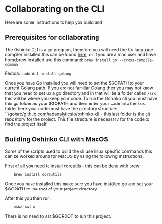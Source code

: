 # Collaborating on the CLI
Here are some instructions to help you build and

## Prerequisites for collaborating
The Oshinko CLI is a go program, therefore you will need the Go language compiler installed this can be found [here](https://golang.org/dl/), or if you are a mac user and have homebrew installed use this command:
``
brew install go --cross-compile-common
``

Fedora:
``
sudo dnf install golang
``

Once you have Go installed you will need to set the $GOPATH to your current Golang path. If you are not familiar Golang then you may not know that you need to set up a go directory and in that will be a folder called ``/src`` this will be where you keep your code. To run the Oshinko cli you must have this go folder as your $GOPATH and then enter your code into the /src folder here your code must have the directory structure: ``/go/src/github.com/radanalyticsio/oshinko-cli - this last folder is the git repository for the project. This file structure is necessary for the code to find the project itself.

## Building Oshinko CLI with MacOS

Some of the scripts used to build the cli use linux specific commands this can be worked around for MacOS
by using the following instructions.

First of all you need to install coreutils - this can be done with brew:

```
    brew install coreutils
```

Once you have installed this make sure you have installed go and set your
$GOPATH to the root of your project directory.

After this you then run:

```
    make build
```
There is no need to set $GOROOT to run this project.


